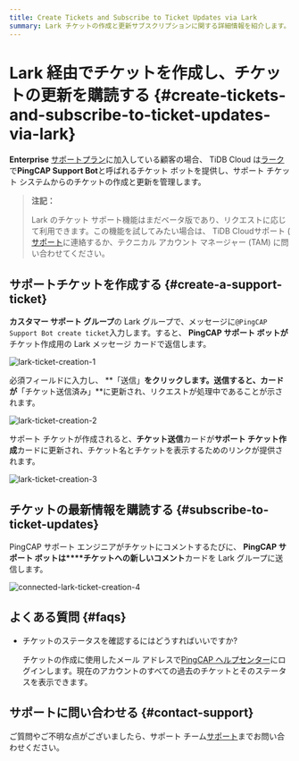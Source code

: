```yaml
---
title: Create Tickets and Subscribe to Ticket Updates via Lark
summary: Lark チケットの作成と更新サブスクリプションに関する詳細情報を紹介します。
---
```


# Lark 経由でチケットを作成し、チケットの更新を購読する {#create-tickets-and-subscribe-to-ticket-updates-via-lark}

**Enterprise** [サポートプラン](/tidb-cloud/connected-care-detail.md)に加入している顧客の場合、 TiDB Cloud は[ラーク](https://www.larksuite.com/)で**PingCAP Support Bot**と呼ばれるチケット ボットを提供し、サポート チケット システムからのチケットの作成と更新を管理します。

> **注記：**
>
> Lark のチケット サポート機能はまだベータ版であり、リクエストに応じて利用できます。この機能を試してみたい場合は、 TiDB Cloudサポート ( <a href="mailto:support@pingcap.com">[サポート](mailto:support@pingcap.com)</a>に連絡するか、テクニカル アカウント マネージャー (TAM) に問い合わせてください。

## サポートチケットを作成する {#create-a-support-ticket}

**カスタマー サポート グループ**の Lark グループで、メッセージに`@PingCAP Support Bot create ticket`入力します。すると、 **PingCAP サポート ボットが**チケット作成用の Lark メッセージ カードで返信します。

![lark-ticket-creation-1](https://download.pingcap.com/images/docs/tidb-cloud/connected-lark-ticket-creation-1.png)

必須フィールドに入力し、 **「送信」**をクリックします。送信すると、カードが**「チケット送信済み」**に更新され、リクエストが処理中であることが示されます。

![lark-ticket-creation-2](https://download.pingcap.com/images/docs/tidb-cloud/connected-lark-ticket-creation-2.png)

サポート チケットが作成されると、**チケット送信**カードが**サポート チケット作成**カードに更新され、チケット名とチケットを表示するためのリンクが提供されます。

![lark-ticket-creation-3](https://download.pingcap.com/images/docs/tidb-cloud/connected-lark-ticket-creation-3.png)

## チケットの最新情報を購読する {#subscribe-to-ticket-updates}

PingCAP サポート エンジニアがチケットにコメントするたびに、 **PingCAP サポート ボットは****チケットへの新しいコメント**カードを Lark グループに送信します。

![connected-lark-ticket-creation-4](https://download.pingcap.com/images/docs/tidb-cloud/connected-lark-ticket-creation-4.png)

## よくある質問 {#faqs}

-   チケットのステータスを確認するにはどうすればいいですか?

    チケットの作成に使用したメール アドレスで[PingCAP ヘルプセンター](https://tidb.support.pingcap.com/servicedesk/customer/user/requests)にログインします。現在のアカウントのすべての過去のチケットとそのステータスを表示できます。

## サポートに問い合わせる {#contact-support}

ご質問やご不明な点がございましたら、サポート チーム<a href="mailto:support@pingcap.com">[サポート](mailto:support@pingcap.com)</a>までお問い合わせください。

